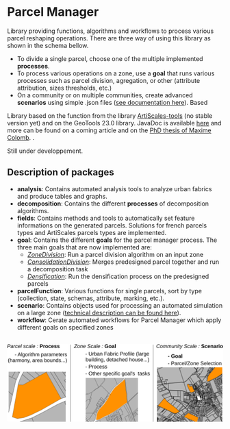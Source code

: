 # Parcel Manager

Library providing functions, algorithms and workflows to process various parcel reshaping operations.
There are three way of using this library as shown in the schema bellow. 
<ul>
    <li>To divide a single parcel, choose one of the multiple implemented <b>processes</b>.</li>
    <li>To process various operations on a zone, use a <b>goal</b> that runs various processes such as parcel division, agregation, or other (attribute attribution, sizes thresholds, etc.) </li>
    <li>On a community or on multiple communities, create advanced <b>scenarios</b> using simple .json files (<a href = "https://github.com/ArtiScales/ParcelManager/blob/master/src/main/resources/doc/scenarioCreation.md">see documentation here</a>).
Based</li>
</ul>
Library based on the function from the library <a href = "https://github.com/ArtiScales/ArtiScales-tools">ArtiScales-tools</a> (no stable version yet) and on the GeoTools 23.0 library.
JavaDoc is available <a href="https://artiscales.github.io/javadoc/ParcelManager/">here</a> and more can be found on a coming article and on the <a href = "https://www.theses.fr/2019PESC2070">PhD thesis of Maxime Colomb</a>.
.

Still under developpement.

## Description of packages

<ul>
<li><b>analysis</b>: Contains automated analysis tools to analyze urban fabrics and produce tables and graphs.</li>
<li><b>decomposition</b>: Contains the different <b>processes</b> of decomposition algorithms.</li>
<li><b>fields</b>: Contains methods and tools to automatically set feature informations on the generated parcels. Solutions for french parcels types and ArtiScales parcels types are implemented.</li>
<li><b>goal</b>: Contains the different <b>goals</b> for the parcel manager process. The three main goals that are now implemented are: 
    <ul>
        <li><a href="https://github.com/ArtiScales/ParcelManager/blob/master/src/main/java/fr/ign/artiscales/goal/ZoneDivision.java"><i>ZoneDivision</i></a>: Run a parcel division algorithm on an input zone</li>
        <li><a href="https://github.com/ArtiScales/ParcelManager/blob/master/src/main/java/fr/ign/artiscales/goal/ConsolidationDivision.java"><i>ConsolidationDivision</i></a>: Merges predesigned parcel together and run a decomposition task</li>
        <li><a href="https://github.com/ArtiScales/ParcelManager/blob/master/src/main/java/fr/ign/artiscales/goal/Densification.java"><i>Densification</i></a>: Run the densification process on the predesigned parcels</li>
    </ul>
</li>
<li><b>parcelFunction</b>: Various functions for single parcels, sort by type (collection, state, schemas, attribute, marking, etc.).</li>
<li><b>scenario</b>: Contains objects used for processing an automated simulation on a large zone (<a href="https://github.com/ArtiScales/ParcelManager/blob/master/src/main/resources/doc/scenarioCreation.md">technical description can be found here</a>).</li>
<li><b>workflow</b>: Cerate automated workflows for Parcel Manager which apply different goals on specified zones</li>
</ul>
<br />
<div style="text-align:center">
<img src="misc/schema.png" alt="drawing" width="900" position="middle"/>
</div>
